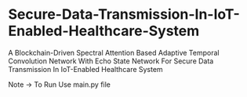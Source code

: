 # Secure-Data-Transmission-In-IoT-Enabled-Healthcare-System
A Blockchain-Driven Spectral Attention Based Adaptive Temporal Convolution Network With Echo State Network For Secure Data Transmission In IoT-Enabled Healthcare System 



Note -> To Run Use main.py file
